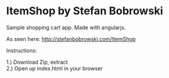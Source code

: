 # ItemShop by Stefan Bobrowski
Sample shopping cart app. Made with angularjs.

As seen here: http://stefanbobrowski.com/ItemShop

Instructions:

1.) Download Zip, extract <br />
2.) Open up index.html in your browser 

